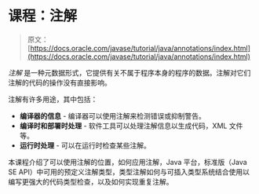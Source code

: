 # 课程：注解

> 原文： [https://docs.oracle.com/javase/tutorial/java/annotations/index.html](https://docs.oracle.com/javase/tutorial/java/annotations/index.html)

_注解_ 是一种元数据形式，它提供有关不属于程序本身的程序的数据。注解对它们注解的代码的操作没有直接影响。

注解有许多用途，其中包括：

*   **编译器的信息** - 编译器可以使用注解来检测错误或抑制警告。
*   **编译时和部署时处理** - 软件工具可以处理注解信息以生成代码，XML 文件等。
*   **运行时处理** - 可以在运行时检查某些注解。

本课程介绍了可以使用注解的位置，如何应用注解，Java 平台，标准版（Java SE API）中可用的预定义注解类型，类型注解如何与可插入类型系统结合使用以编写更强大的代码类型检查，以及如何实现重复注解。